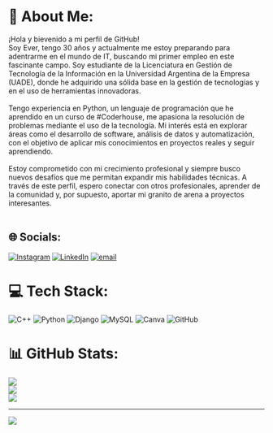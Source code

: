 # 💫 About Me:
¡Hola y bievenido a mi perfil de GitHub! <br>Soy Ever, tengo 30 años y actualmente me estoy preparando para adentrarme en el mundo de IT, buscando mi primer empleo en este fascinante campo. Soy estudiante de la Licenciatura en Gestión de Tecnología de la Información en la Universidad Argentina de la Empresa (UADE), donde he adquirido una sólida base en la gestión de tecnologías y en el uso de herramientas innovadoras.<br><br>Tengo experiencia en Python, un lenguaje de programación que he aprendido en un curso de #Coderhouse, me apasiona la resolución de problemas mediante el uso de la tecnología. Mi interés está en explorar áreas como el desarrollo de software, análisis de datos y automatización, con el objetivo de aplicar mis conocimientos en proyectos reales y seguir aprendiendo.<br><br>Estoy comprometido con mi crecimiento profesional y siempre busco nuevos desafíos que me permitan expandir mis habilidades técnicas. A través de este perfil, espero conectar con otros profesionales, aprender de la comunidad y, por supuesto, aportar mi granito de arena a proyectos interesantes.<br><br>


## 🌐 Socials:
[![Instagram](https://img.shields.io/badge/Instagram-%23E4405F.svg?logo=Instagram&logoColor=white)](https://instagram.com/ever_morvaca) [![LinkedIn](https://img.shields.io/badge/LinkedIn-%230077B5.svg?logo=linkedin&logoColor=white)](https://linkedin.com/in/https://www.linkedin.com/in/evermoralesvaca) [![email](https://img.shields.io/badge/Email-D14836?logo=gmail&logoColor=white)](mailto:evermvaca@gmail.com) 

# 💻 Tech Stack:
![C++](https://img.shields.io/badge/c++-%2300599C.svg?style=for-the-badge&logo=c%2B%2B&logoColor=white) ![Python](https://img.shields.io/badge/python-3670A0?style=for-the-badge&logo=python&logoColor=ffdd54) ![Django](https://img.shields.io/badge/django-%23092E20.svg?style=for-the-badge&logo=django&logoColor=white) ![MySQL](https://img.shields.io/badge/mysql-4479A1.svg?style=for-the-badge&logo=mysql&logoColor=white) ![Canva](https://img.shields.io/badge/Canva-%2300C4CC.svg?style=for-the-badge&logo=Canva&logoColor=white) ![GitHub](https://img.shields.io/badge/github-%23121011.svg?style=for-the-badge&logo=github&logoColor=white)
# 📊 GitHub Stats:
![](https://github-readme-stats.vercel.app/api?username=Chinotec&theme=shadow_green&hide_border=false&include_all_commits=false&count_private=false)<br/>
![](https://github-readme-streak-stats.herokuapp.com/?user=Chinotec&theme=shadow_green&hide_border=false)<br/>
![](https://github-readme-stats.vercel.app/api/top-langs/?username=Chinotec&theme=shadow_green&hide_border=false&include_all_commits=false&count_private=false&layout=compact)

---
[![](https://visitcount.itsvg.in/api?id=Chinotec&icon=0&color=0)](https://visitcount.itsvg.in)

<!-- Proudly created with GPRM ( https://gprm.itsvg.in ) -->
